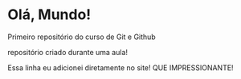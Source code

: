# Olá, Mundo!
 Primeiro repositório do curso de Git e Github 

repositório criado durante uma aula!

Essa linha eu adicionei diretamente no site! QUE IMPRESSIONANTE!
